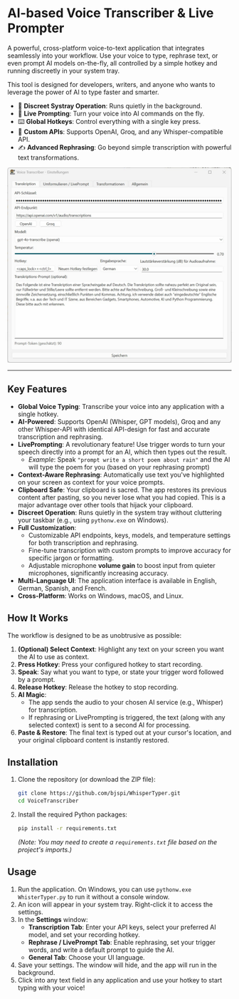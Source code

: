# AI-based Voice Transcriber & Live Prompter

A powerful, cross-platform voice-to-text application that integrates seamlessly into your workflow. 
Use your voice to type, rephrase text, or even prompt AI models on-the-fly, all controlled by a simple hotkey and running discreetly in your system tray.

This tool is designed for developers, writers, and anyone who wants to leverage the power of AI to type faster and smarter.

- 🤫 **Discreet Systray Operation**: Runs quietly in the background.
- 🚀 **Live Prompting**: Turn your voice into AI commands on the fly.
- ⌨️ **Global Hotkeys**: Control everything with a single key press.
- 🔧 **Custom APIs**: Supports OpenAI, Groq, and any Whisper-compatible API.
- ✍️ **Advanced Rephrasing**: Go beyond simple transcription with powerful text transformations.

![App Screenshot](https://github.com/bjspi/WhisperTyper/blob/main/screenshot.jpg)

---

## Key Features

-   **Global Voice Typing**: Transcribe your voice into any application with a single hotkey.
-   **AI-Powered**: Supports OpenAI (Whisper, GPT models), Groq and any other Whisper-API with identical API-design for fast and accurate transcription and rephrasing.
-   **LivePrompting**: A revolutionary feature! Use trigger words to turn your speech directly into a prompt for an AI, which then types out the result.
    -   *Example*: Speak `"prompt write a short poem about rain"` and the AI will type the poem for you (based on your rephrasing prompt)
-   **Context-Aware Rephrasing**: Automatically use text you've highlighted on your screen as context for your voice prompts.
-   **Clipboard Safe**: Your clipboard is sacred. The app restores its previous content after pasting, so you never lose what you had copied. This is a major advantage over other tools that hijack your clipboard.
-   **Discreet Operation**: Runs quietly in the system tray without cluttering your taskbar (e.g., using `pythonw.exe` on Windows).
-   **Full Customization**:
    -   Customizable API endpoints, keys, models, and temperature settings for both transcription and rephrasing.
    -   Fine-tune transcription with custom prompts to improve accuracy for specific jargon or formatting.
    -   Adjustable microphone **volume gain** to boost input from quieter microphones, significantly increasing accuracy.
-   **Multi-Language UI**: The application interface is available in English, German, Spanish, and French.
-   **Cross-Platform**: Works on Windows, macOS, and Linux.

## How It Works

The workflow is designed to be as unobtrusive as possible:

1.  **(Optional) Select Context**: Highlight any text on your screen you want the AI to use as context.
2.  **Press Hotkey**: Press your configured hotkey to start recording.
3.  **Speak**: Say what you want to type, or state your trigger word followed by a prompt.
4.  **Release Hotkey**: Release the hotkey to stop recording.
5.  **AI Magic**:
    -   The app sends the audio to your chosen AI service (e.g., Whisper) for transcription.
    -   If rephrasing or LivePrompting is triggered, the text (along with any selected context) is sent to a second AI for processing.
6.  **Paste & Restore**: The final text is typed out at your cursor's location, and your original clipboard content is instantly restored.

## Installation

1.  Clone the repository (or download the ZIP file):
    ```bash
    git clone https://github.com/bjspi/WhisperTyper.git
    cd VoiceTranscriber
    ```
2.  Install the required Python packages:
    ```bash
    pip install -r requirements.txt
    ```
    *(Note: You may need to create a `requirements.txt` file based on the project's imports.)*

## Usage

1.  Run the application. On Windows, you can use `pythonw.exe WhisterTyper.py` to run it without a console window.
2.  An icon will appear in your system tray. Right-click it to access the settings.
3.  In the **Settings** window:
    -   **Transcription Tab**: Enter your API keys, select your preferred AI model, and set your recording hotkey.
    -   **Rephrase / LivePrompt Tab**: Enable rephrasing, set your trigger words, and write a default prompt to guide the AI.
    -   **General Tab**: Choose your UI language.
4.  Save your settings. The window will hide, and the app will run in the background.
5.  Click into any text field in any application and use your hotkey to start typing with your voice!

